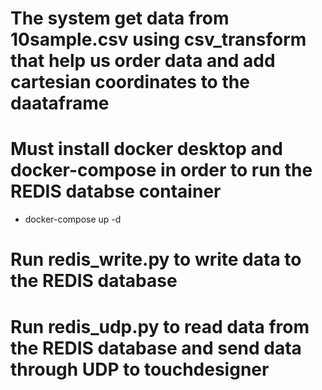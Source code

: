 # The system get data from 10sample.csv using csv_transform that help us order data and add cartesian coordinates to the daataframe

# Must install docker desktop and docker-compose in order to run the REDIS databse container
- docker-compose up -d

# Run redis_write.py to write data to the REDIS database

# Run redis_udp.py to read data from the REDIS database and send data through UDP to touchdesigner